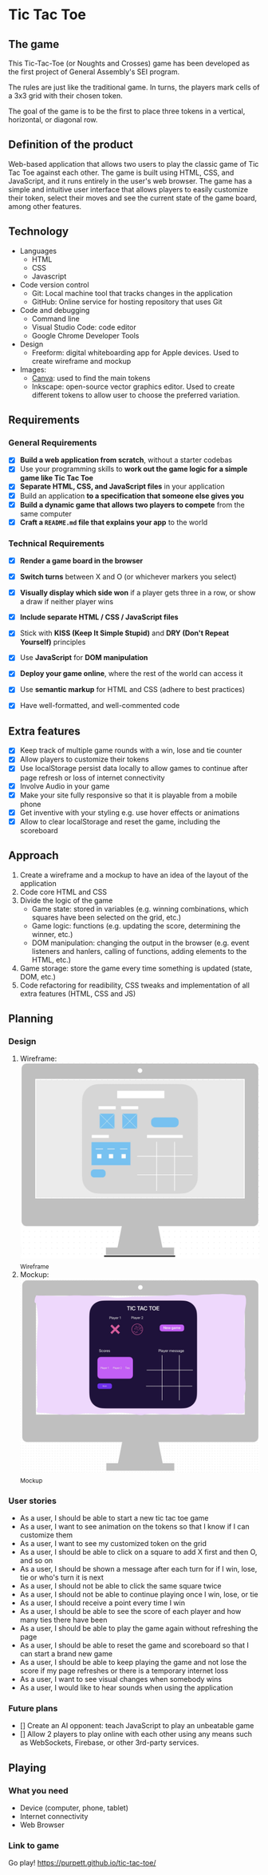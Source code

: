 # Tic Tac Toe

## The game

This Tic-Tac-Toe (or Noughts and Crosses) game has been developed as the first project of General Assembly's SEI program. 

The rules are just like the traditional game. In turns, the players mark cells of a 3x3 grid with their chosen token. 

The goal of the game is to be the first to place three tokens in a vertical, horizontal, or diagonal row.

## Definition of the product

Web-based application that allows two users to play the classic game of Tic Tac Toe against each other. The game is built using HTML, CSS, and JavaScript, and it runs entirely in the user's web browser. The game has a simple and intuitive user interface that allows players to easily customize their token, select their moves and see the current state of the game board, among other features.

## Technology

* Languages
    * HTML
    * CSS
    * Javascript 
* Code version control
    - Git: Local machine tool that tracks changes in the application
    - GitHub: Online service for hosting repository that uses Git
* Code and debugging
    - Command line
    - Visual Studio Code: code editor
    - Google Chrome Developer Tools
* Design
    - Freeform: digital whiteboarding app for Apple devices. Used to create wireframe and mockup
* Images: 
    - [Canva](https://www.canva.com/): used to find the main tokens
    - Inkscape: open-source vector graphics editor. Used to create different tokens to allow user to choose the preferred variation.

## Requirements

### General Requirements

- [x] **Build a web application from scratch**, without a starter codebas
- [x] Use your programming skills to **work out the game logic for a simple game like Tic Tac Toe**
- [x] **Separate HTML, CSS, and JavaScript files** in your application
- [x] Build an application **to a specification that someone else gives you**
- [x] **Build a dynamic game that allows two players to compete** from the same computer
- [x] **Craft a `README.md` file that explains your app** to the world

### Technical Requirements

- [x] **Render a game board in the browser** 
- [x] **Switch turns** between X and O (or whichever markers you select)
- [x] **Visually display which side won** if a player gets three in a row, or show a draw if neither player wins
- [x] **Include separate HTML / CSS / JavaScript files**
- [x] Stick with **KISS (Keep It Simple Stupid)** and **DRY (Don't Repeat Yourself)** principles
- [x] Use **JavaScript** for **DOM manipulation**
- [x] **Deploy your game online**, where the rest of the world can access it
- [x] Use **semantic markup** for HTML and CSS (adhere to best practices)
- [x] Have well-formatted, and well-commented code


## Extra features

- [x] Keep track of multiple game rounds with a win, lose and tie counter
- [x] Allow players to customize their tokens
- [x] Use localStorage persist data locally to allow games to continue after page refresh or loss of internet connectivity
- [x] Involve Audio in your game
- [x] Make your site fully responsive so that it is playable from a mobile phone
- [x] Get inventive with your styling e.g. use hover effects or animations
- [x] Allow to clear localStorage and reset the game, including the scoreboard

## Approach

1. Create a wireframe and a mockup to have an idea of the layout of the application
2. Code core HTML and CSS
2. Divide the logic of the game
    - Game state: stored in variables (e.g. winning combinations, which squares have been selected on the grid, etc.)
    - Game logic: functions (e.g. updating the score, determining the winner, etc.)
    - DOM manipulation: changing the output in the browser (e.g. event listeners and hanlers, calling of functions, adding elements to the HTML, etc.)
3. Game storage: store the game every time something is updated (state, DOM, etc.) 
4. Code refactoring for readibility, CSS tweaks and implementation of all extra features (HTML, CSS and JS)

## Planning

### Design

1. Wireframe: 
![Screenshot of the wireframe used to design the application](/readme_items/wireframe.jpg)
<sub>Wireframe</sub>
2. Mockup:
![Screenshot of the mockup for a detailed idea of the final product](/readme_items/mockup.jpg)
<sub>Mockup</sub>

### User stories

- As a user, I should be able to start a new tic tac toe game
- As a user, I want to see animation on the tokens so that I know if I can customize them
- As a user, I want to see my customized token on the grid
- As a user, I should be able to click on a square to add X first and then O, and so on
- As a user, I should be shown a message after each turn for if I win, lose, tie or who's turn it is next
- As a user, I should not be able to click the same square twice
- As a user, I should not be able to continue playing once I win, lose, or tie
- As a user, I should receive a point every time I win
- As a user, I should be able to see the score of each player and how many ties there have been
- As a user, I should be able to play the game again without refreshing the page
- As a user, I should be able to reset the game and scoreboard so that I can start a brand new game 
- As a user, I should be able to keep playing the game and not lose the score if my page refreshes or there is a temporary internet loss
- As a user, I want to see visual changes when somebody wins
- As a user, I would like to hear sounds when using the application

### Future plans

- [] Create an AI opponent: teach JavaScript to play an unbeatable game
- [] Allow 2 players to play online with each other using any means such as WebSockets, Firebase, or other 3rd-party services.

## Playing

### What you need

* Device (computer, phone, tablet)
* Internet connectivity
* Web Browser

### Link to game

Go play! https://purpett.github.io/tic-tac-toe/